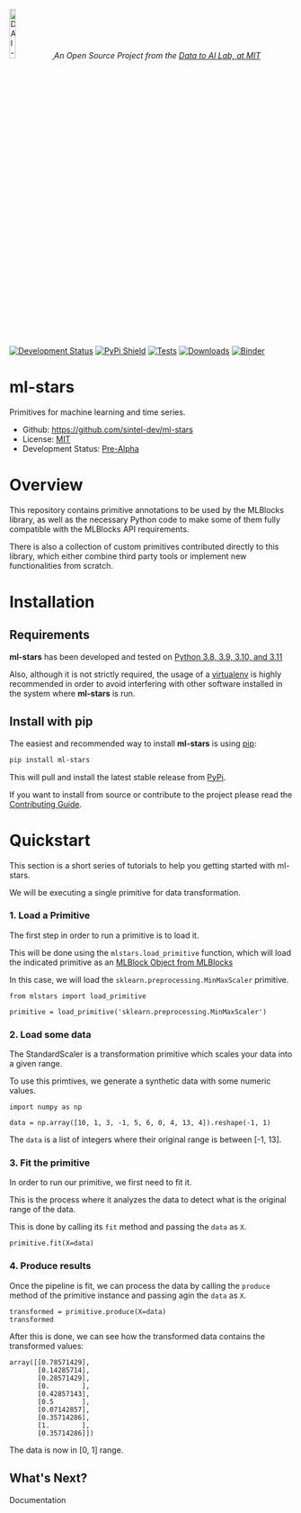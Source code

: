 <p align="left">
  <a href="https://dai.lids.mit.edu">
    <img width=15% src="https://dai.lids.mit.edu/wp-content/uploads/2018/06/Logo_DAI_highres.png" alt="DAI-Lab" />
  </a>
  <i>An Open Source Project from the <a href="https://dai.lids.mit.edu">Data to AI Lab, at MIT</a></i>
</p>

[![Development Status](https://img.shields.io/badge/Development%20Status-2%20--%20Pre--Alpha-yellow)](https://pypi.org/search/?c=Development+Status+%3A%3A+2+-+Pre-Alpha)
[![PyPi Shield](https://img.shields.io/pypi/v/ml-stars.svg)](https://pypi.python.org/pypi/ml-stars)
[![Tests](https://github.com/sintel-dev/ml-stars/workflows/Run%20Tests/badge.svg)](https://github.com/sintel-dev/ml-stars/actions?query=workflow%3A%22Run+Tests%22+branch%3Amaster)
[![Downloads](https://pepy.tech/badge/ml-stars)](https://pepy.tech/project/ml-stars)
[![Binder](https://mybinder.org/badge_logo.svg)](https://mybinder.org/v2/gh/MLBazaar/MLBlocks/master?filepath=examples/tutorials)

# ml-stars

Primitives for machine learning and time series.

* Github: https://github.com/sintel-dev/ml-stars
* License: [MIT](https://github.com/sintel-dev/ml-stars/blob/master/LICENSE)
* Development Status: [Pre-Alpha](https://pypi.org/search/?c=Development+Status+%3A%3A+2+-+Pre-Alpha)

# Overview

This repository contains primitive annotations to be used by the MLBlocks library, as well as
the necessary Python code to make some of them fully compatible with the MLBlocks API requirements.

There is also a collection of custom primitives contributed directly to this library, which either
combine third party tools or implement new functionalities from scratch.

# Installation

## Requirements

**ml-stars** has been developed and tested on [Python 3.8, 3.9, 3.10, and 3.11](https://www.python.org/downloads/)

Also, although it is not strictly required, the usage of a
[virtualenv](https://virtualenv.pypa.io/en/latest/) is highly recommended in order to avoid
interfering with other software installed in the system where **ml-stars** is run.

## Install with pip

The easiest and recommended way to install **ml-stars** is using [pip](https://pip.pypa.io/en/stable/):

```bash
pip install ml-stars
```

This will pull and install the latest stable release from [PyPi](https://pypi.org/).

If you want to install from source or contribute to the project please read the
[Contributing Guide](https://github.com/sintel-dev/ml-stars/blob/master/CONTRIBUTING.rst).

# Quickstart

This section is a short series of tutorials to help you getting started with ml-stars.

We will be executing a single primitive for data transformation.

### 1. Load a Primitive

The first step in order to run a primitive is to load it.

This will be done using the `mlstars.load_primitive` function, which will
load the indicated primitive as an [MLBlock Object from MLBlocks](https://MLBazaar.github.io/MLBlocks/api/mlblocks.html#mlblocks.MLBlock)

In this case, we will load the `sklearn.preprocessing.MinMaxScaler` primitive.

```python3
from mlstars import load_primitive

primitive = load_primitive('sklearn.preprocessing.MinMaxScaler')
```

### 2. Load some data

The StandardScaler is a transformation primitive which scales your data into a given range.

To use this primtives, we generate a synthetic data with some numeric values.
```python3
import numpy as np

data = np.array([10, 1, 3, -1, 5, 6, 0, 4, 13, 4]).reshape(-1, 1)
```

The `data` is a list of integers where their original range is between [-1, 13].


### 3. Fit the primitive

In order to run our primitive, we first need to fit it.

This is the process where it analyzes the data to detect what is the original range of the data.

This is done by calling its `fit` method and passing the `data` as `X`.

```python3
primitive.fit(X=data)
```

### 4. Produce results

Once the pipeline is fit, we can process the data by calling the `produce` method of the
primitive instance and passing agin the `data` as `X`.

```python3
transformed = primitive.produce(X=data)
transformed
```

After this is done, we can see how the transformed data contains the transformed values:

```
array([[0.78571429],
       [0.14285714],
       [0.28571429],
       [0.        ],
       [0.42857143],
       [0.5       ],
       [0.07142857],
       [0.35714286],
       [1.        ],
       [0.35714286]])
```

The data is now in [0, 1] range.

## What's Next?

Documentation
